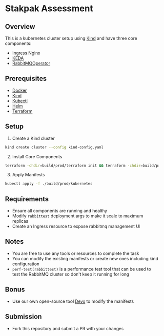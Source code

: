 # Stakpak Assessment

## Overview
This is a kubernetes cluster setup using [Kind](https://kind.sigs.k8s.io/) and have three core components:
- [Ingress Nginx](https://kubernetes.github.io/ingress-nginx/)
- [KEDA](https://keda.sh/)
- [RabbitMQOperator](https://www.rabbitmq.com/kubernetes/operator/operator-overview)

## Prerequisites
- [Docker](https://docs.docker.com/get-docker/)
- [Kind](https://kind.sigs.k8s.io/docs/user/quick-start/)
- [Kubectl](https://kubernetes.io/docs/tasks/tools/install-kubectl/)
- [Helm](https://helm.sh/docs/intro/install/)
- [Terraform](https://learn.hashicorp.com/tutorials/terraform/install-cli)

## Setup
1. Create a Kind cluster
```bash
kind create cluster --config kind-config.yaml
```

2. Install Core Components
```bash
terraform -chdir=build/prod/terraform init && terraform -chdir=build/prod/terraform apply
```

3. Apply Manifests
```bash
kubectl apply -f ./build/prod/kubernetes
```

## Requirements

- Ensure all components are running and healthy
- Modify `rabbittest` deployment args to make it scale to maximum replicas
- Create an Ingress resource to expose rabbitmq management UI

## Notes
- You are free to use any tools or resources to complete the task
- You can modify the existing manifests or create new ones including kind configuration
- `perf-test(rabbittest)` is a performance test tool that can be used to test the RabbitMQ cluster so don't keep it running for long

## Bonus
- Use our own open-source tool [Devx](https://devx.stakpak.dev/) to modify the manifests

## Submission
- Fork this repository and submit a PR with your changes